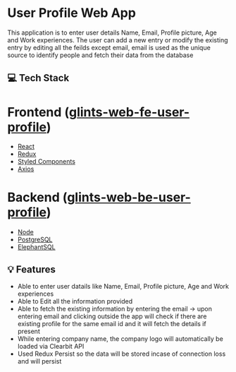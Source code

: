 # User Profile Web App
This application is to enter user details Name, Email, Profile picture, Age and Work experiences. The user can add a new entry or modify the existing entry by editing all the feilds except email, email is used as the unique source to identify people and fetch their data from the database

## 💻 Tech Stack

# Frontend ([glints-web-fe-user-profile](https://github.com/Bavithra/web-app-user-profile/tree/main/glints-web-be-user-profile))
- [React](https://reactjs.org/)
- [Redux](https://redux.js.org/)
- [Styled Components](https://styled-components.com/)
- [Axios](https://axios-http.com/)

# Backend ([glints-web-be-user-profile](https://github.com/Bavithra/web-app-user-profile/tree/main/glints-web-fe-user-profile))
- [Node](https://nodejs.org/en/)
- [PostgreSQL](https://www.postgresql.org/)
- [ElephantSQL](https://www.elephantsql.com/)

## 💡 Features

- Able to enter user datails like Name, Email, Profile picture, Age and Work experiences
- Able to Edit all the information provided
- Able to fetch the existing information by entering the email -> upon entering email and clicking outside the app will check if there are existing profile for the same email id and it will fetch the details if present
- While entering company name, the company logo will automatically be loaded via Clearbit API
- Used Redux Persist so the data will be stored incase of connection loss and will persist
